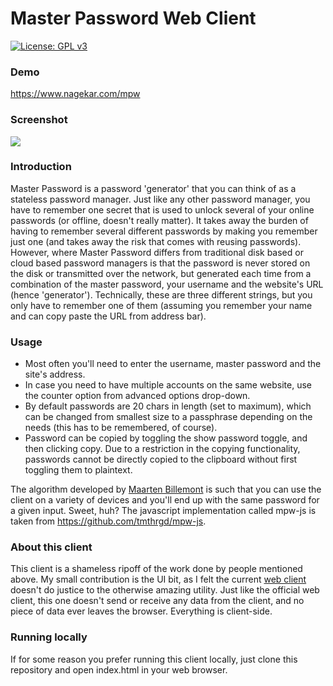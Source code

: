 # Master Password Web Client

[![License: GPL v3](https://img.shields.io/badge/License-GPL%20v3-blue.svg)](https://www.gnu.org/licenses/gpl-3.0)

### Demo
<a href="https://www.nagekar.com/mpw">https://www.nagekar.com/mpw</a>

### Screenshot
<img src="https://raw.githubusercontent.com/abhn/mpw/master/img/sample.png"/>

### Introduction

Master Password is a password 'generator' that you can think of as a stateless password manager. Just like any other password manager, you have to remember one secret that is used to unlock several of your online passwords (or offline, doesn't really matter). It takes away the burden of having to remember several different passwords by making you remember just one (and takes away the risk that comes with reusing passwords). However, where Master Password differs from traditional disk based or cloud based password managers is that the password is never stored on the disk or transmitted over the network, but generated each time from a combination of the master password, your username and the website's URL (hence 'generator'). Technically, these are three different strings, but you only have to remember one of them (assuming you remember your name and can copy paste the URL from address bar).

### Usage
- Most often you'll need to enter the username, master password and the site's address. 
- In case you need to have multiple accounts on the same website, use the counter option from advanced options drop-down. 
- By default passwords are 20 chars in length (set to maximum), which can be changed from smallest size to a passphrase depending on the needs (this has to be remembered, of course).
- Password can be copied by toggling the show password toggle, and then clicking copy. Due to a restriction in the copying functionality, passwords cannot be directly copied to the clipboard without first toggling them to plaintext.


The algorithm developed by <a href="http://masterpasswordapp.com/algorithm.html">Maarten Billemont</a> is such that you can use the client on a variety of devices and you'll end up with the same password for a given input. Sweet, huh? The javascript implementation called mpw-js is taken from <a href="https://github.com/tmthrgd/mpw-js">https://github.com/tmthrgd/mpw-js</a>.


### About this client
This client is a shameless ripoff of the work done by people mentioned above. My small contribution is the UI bit, as I felt the current <a href="https://js.masterpasswordapp.com/">web client</a> doesn't do justice to the otherwise amazing utility. Just like the official web client, this one doesn't send or receive any data from the client, and no piece of data ever leaves the browser. Everything is client-side.

### Running locally
If for some reason you prefer running this client locally, just clone this repository and open index.html in your web browser.